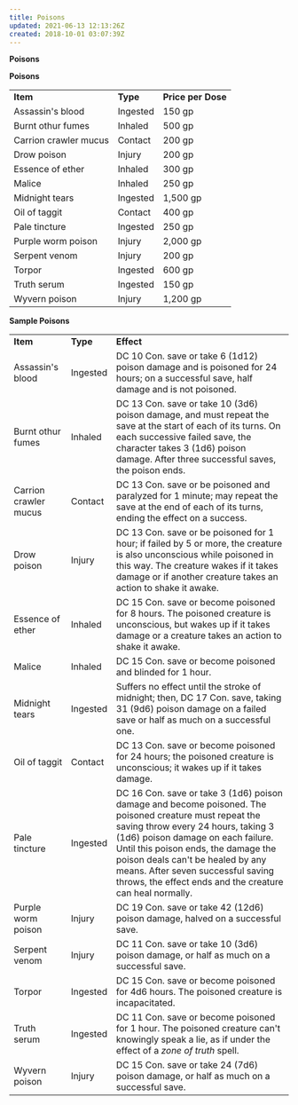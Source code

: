 ```yaml
---
title: Poisons
updated: 2021-06-13 12:13:26Z
created: 2018-10-01 03:07:39Z
---
```


**Poisons**

**Poisons**

|                       |          |                    |
|-----------------------|----------|--------------------|
| **Item**              | **Type** | **Price per Dose** |
| Assassin's blood      | Ingested | 150 gp             |
| Burnt othur fumes     | Inhaled  | 500 gp             |
| Carrion crawler mucus | Contact  | 200 gp             |
| Drow poison           | Injury   | 200 gp             |
| Essence of ether      | Inhaled  | 300 gp             |
| Malice                | Inhaled  | 250 gp             |
| Midnight tears        | Ingested | 1,500 gp           |
| Oil of taggit         | Contact  | 400 gp             |
| Pale tincture         | Ingested | 250 gp             |
| Purple worm poison    | Injury   | 2,000 gp           |
| Serpent venom         | Injury   | 200 gp             |
| Torpor                | Ingested | 600 gp             |
| Truth serum           | Ingested | 150 gp             |
| Wyvern poison         | Injury   | 1,200 gp           |

**Sample Poisons**

|                       |          |                                                                                                                                                                                                                                                                                                                                                                 |
|-----------------------|----------|-----------------------------------------------------------------------------------------------------------------------------------------------------------------------------------------------------------------------------------------------------------------------------------------------------------------------------------------------------------------|
| **Item**              | **Type** | **Effect**                                                                                                                                                                                                                                                                                                                                                      |
| Assassin's blood      | Ingested | DC 10 Con. save or take 6 (1d12) poison damage and is poisoned for 24 hours; on a successful save, half damage and is not poisoned.                                                                                                                                                                                                                             |
| Burnt othur fumes     | Inhaled  | DC 13 Con. save or take 10 (3d6) poison damage, and must repeat the save at the start of each of its turns. On each successive failed save, the character takes 3 (1d6) poison damage. After three successful saves, the poison ends.                                                                                                                           |
| Carrion crawler mucus | Contact  | DC 13 Con. save or be poisoned and paralyzed for 1 minute; may repeat the save at the end of each of its turns, ending the effect on a success.                                                                                                                                                                                                                 |
| Drow poison           | Injury   | DC 13 Con. save or be poisoned for 1 hour; if failed by 5 or more, the creature is also unconscious while poisoned in this way. The creature wakes if it takes damage or if another creature takes an action to shake it awake.                                                                                                                                 |
| Essence of ether      | Inhaled  | DC 15 Con. save or become poisoned for 8 hours. The poisoned creature is unconscious, but wakes up if it takes damage or a creature takes an action to shake it awake.                                                                                                                                                                                          |
| Malice                | Inhaled  | DC 15 Con. save or become poisoned and blinded for 1 hour.                                                                                                                                                                                                                                                                                                      |
| Midnight tears        | Ingested | Suffers no effect until the stroke of midnight; then, DC 17 Con. save, taking 31 (9d6) poison damage on a failed save or half as much on a successful one.                                                                                                                                                                                                      |
| Oil of taggit         | Contact  | DC 13 Con. save or become poisoned for 24 hours; the poisoned creature is unconscious; it wakes up if it takes damage.                                                                                                                                                                                                                                          |
| Pale tincture         | Ingested | DC 16 Con. save or take 3 (1d6) poison damage and become poisoned. The poisoned creature must repeat the saving throw every 24 hours, taking 3 (1d6) poison damage on each failure. Until this poison ends, the damage the poison deals can't be healed by any means. After seven successful saving throws, the effect ends and the creature can heal normally. |
| Purple worm poison    | Injury   | DC 19 Con. save or take 42 (12d6) poison damage, halved on a successful save.                                                                                                                                                                                                                                                                                   |
| Serpent venom         | Injury   | DC 11 Con. save or take 10 (3d6) poison damage, or half as much on a successful save.                                                                                                                                                                                                                                                                           |
| Torpor                | Ingested | DC 15 Con. save or become poisoned for 4d6 hours. The poisoned creature is incapacitated.                                                                                                                                                                                                                                                                       |
| Truth serum           | Ingested | DC 11 Con. save or become poisoned for 1 hour. The poisoned creature can't knowingly speak a lie, as if under the effect of a *zone of truth* spell.                                                                                                                                                                                                            |
| Wyvern poison         | Injury   | DC 15 Con. save or take 24 (7d6) poison damage, or half as much on a successful save.                                                                                                                                                                                                                                                                           |
